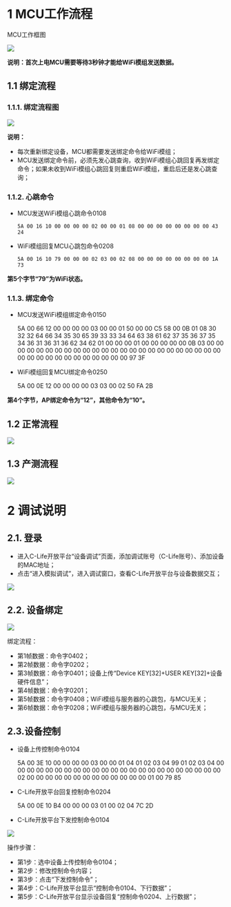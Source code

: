 
# 1 MCU工作流程

MCU工作框图

![](https://i.imgur.com/hYODkX2.png)

**说明：首次上电MCU需要等待3秒钟才能给WiFi模组发送数据。**

## 1.1 绑定流程
### 1.1.1. 绑定流程图

![](https://i.imgur.com/SDAlswS.png)

**说明：**


- 每次重新绑定设备，MCU都需要发送绑定命令给WiFi模组；
- MCU发送绑定命令前，必须先发心跳查询，收到WiFi模组心跳回复再发绑定命令；如果未收到WiFi模组心跳回复则重启WiFi模组，重启后还是发心跳查询；
### 1.1.2. 心跳命令


- MCU发送WiFi模组心跳命令0108

    `5A 00 16 10 00 00 00 00 02 00 00 01 08 00 00 00 00 00 00 00 00 43 24` 


- WiFi模组回复MCU心跳包命令0208

     `5A 00 16 10 79 00 00 00 02 03 00 02 08 00 00 00 00 00 00 00 00 1A 73` 

**第5个字节“79”为WiFi状态。**
### 1.1.3. 绑定命令


- MCU发送WiFi模组绑定命令0150


    5A 00 66 12 00 00 00 00 03 00 00 01 50 00 00 C5 58 00 0B 01 08 30 32 32 64 66 34 35 30 65 39 33 33 34 64 63 38 61 62 37 35 36 37 35 34 36 31 36 31 36 62 34 62 01 00 00 00 01 00 00 00 00 00 0B 03 00 00 00 00 00 00 00 00 00 00 00 00 00 00 00 00 00 00 00 00 00 00 00 00 00 00 00 00 00 00 00 00 00 00 00 00 97 3F
 
- WiFi模组回复MCU绑定命令0250

    5A 00 0E 12 00 00 00 00 03 03 00 02 50 FA 2B

**第4个字节，AP绑定命令为“12”，其他命令为“10”。**
## 1.2  正常流程

![](https://i.imgur.com/5Uuue4o.png)

## 1.3 产测流程

![](https://i.imgur.com/1lYJO0x.png)

# 2 调试说明
## 2.1. 登录


- 进入C-Life开放平台“设备调试”页面，添加调试账号（C-Life账号）、添加设备的MAC地址；
- 点击“进入模拟调试”，进入调试窗口，查看C-Life开放平台与设备数据交互；

![](https://i.imgur.com/bLUQLmT.png)

## 2.2. 设备绑定

![](https://i.imgur.com/vvgaPym.png)

绑定流程：

- 第1帧数据：命令字0402；
- 第2帧数据：命令字0202；
- 第3帧数据：命令字0401；设备上传“Device KEY[32]+USER  KEY[32]+设备硬件信息”；
- 第4帧数据：命令字0201；
- 第5帧数据：命令字0408；WiFi模组与服务器的心跳包，与MCU无关；
- 第6帧数据：命令字0208；WiFi模组与服务器的心跳包，与MCU无关；
## 2.3.设备控制


- 设备上传控制命令0104

    5A 00 3E 10 00 00 00 00 03 00 00 01 04 01 02 03 04 99 01 02 03 04 00 00 00 00 00 00 00 00 00 00 00 00 00 00 00 00 00 00 00 00 00 00 00 02 00 00 00 00 00 00 00 00 00 00 00 00 00 01 00 79 85

- C-Life开放平台回复控制命令0204

    5A 00 0E 10 B4 00 00 00 03 01 00 02 04 7C 2D 

- C-Life开放平台下发控制命令0104

![](https://i.imgur.com/RHneAfa.png)

操作步骤：

- 第1步：选中设备上传控制命令0104；
- 第2步：修改控制命令内容；
- 第3步：点击“下发控制命令”；
- 第4步：C-Life开放平台显示“控制命令0104、下行数据”；
- 第5步：C-Life开放平台显示设备回复“控制命令0204、上行数据”；




































